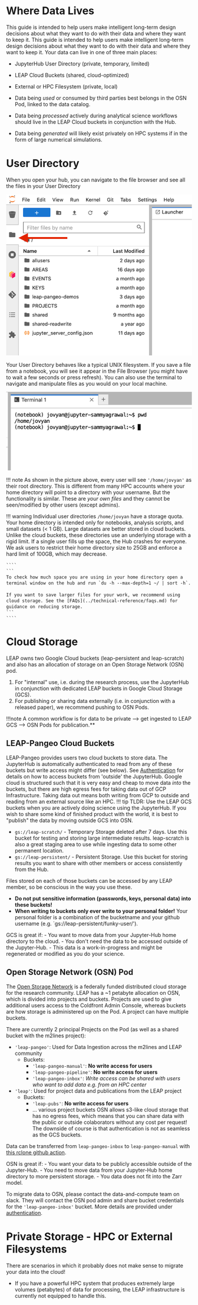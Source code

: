 # Where Data Lives

This guide is intended to help users make intelligent long-term design decisions about what they want to do with their data and where they want to keep it. This guide is intended to help users make intelligent long-term design decisions about what they want to do with their data and where they want to keep it. Your data can live in one of three main places:

- JupyterHub User Directory (private, temporary, limited)

- LEAP Cloud Buckets (shared, cloud-optimized)

- External or HPC Filesystem (private, local)

- Data being *used* or consumed by third parties best belongs in the OSN Pod, linked to the data catalog.

- Data being *processed* actively during analytical science workflows should live in the LEAP Cloud buckets in conjunction with the Hub.

- Data being *generated* will likely exist privately on HPC systems if in the form of large numerical simulations.

# User Directory

When you open your hub, you can navigate to the file browser and see all the files in your User Directory

![User Directories](../assets/user_directories.png)

Your User Directory behaves like a typical UNIX filesystem. If you save a file from a notebook, you will see it appear in the File Browser (you might have to wait a few seconds or press refresh). You can also use the terminal to navigate and manipulate files as you would on your local machine.

![Hub Terminal](../assets/hub_terminal.png)

!!! note
As shown in the picture above, every user will see `'/home/jovyan'` as their root directory. This
is different from many HPC accounts where your home directory will point to a directory with your username. But the functionality is similar. These are *your own files* and they cannot be seen/modified by other users (except admins).

!!! warning
Individual user directories `/home/jovyan` have a storage quota. Your home directory is intended only for notebooks, analysis scripts, and small datasets (< 1 GB). Large datasets are better stored in cloud buckets. Unlike the cloud buckets, these directories use an underlying storage with a rigid limit. If a single user fills up the space, the Hub crashes for everyone. We ask users to restrict their home directory size to 25GB and enforce a hard limit of 100GB, which may decrease.

`````
````
```
To check how much space you are using in your home directory open a terminal window on the hub and run `du -h --max-depth=1 ~/ | sort -h`.

If you want to save larger files for your work, we recommend using cloud storage. See the [FAQs](../technical-reference/faqs.md) for guidance on reducing storage.
```
````
`````

# Cloud Storage

LEAP owns two Google Cloud buckets (leap-persistent and leap-scratch) and also has an allocation of storage on an Open Storage Network (OSN) pod.

1. For "internal" use, i.e. during the research process, use the JupyterHub in conjunction with dedicated LEAP buckets in Google Cloud Storage (GCS).
1. For publishing or sharing data externally (i.e. in conjunction with a released paper), we recommend pushing to OSN Pods.

!!!note
A common workflow is for data to be private --> get ingested to LEAP GCS --> OSN Pods for publication.\*\*

## LEAP-Pangeo Cloud Buckets

LEAP-Pangeo provides users two cloud buckets to store data. The JupyterHub is automatically authenticated to read from any of these buckets but write access might differ (see below). See [Authentication](../technical-reference/authentication.md) for details on how to access buckets from 'outside' the JupyterHub.
Google cloud is structured such that it is very easy and cheap to move data *into* the buckets, but there are high egress fees for taking data out of GCP Infrastructure. Taking data out means both writing from GCP to outside and reading from an external source like an HPC.
!!! tip
TLDR: Use the LEAP GCS buckets when you are actively doing science using the JupyterHub. If you wish to share some kind of finished product with the world, it is best to "publish" the data by moving outside GCS into OSN.

- `gs://leap-scratch/` - Temporary Storage deleted after 7 days. Use this bucket for testing and storing large intermediate results. leap-scratch is also a great staging area to use while ingesting data to some other permanent location.
- `gs://leap-persistent/` - Persistent Storage. Use this bucket for storing results you want to share with other members or access consistently from the Hub.

Files stored on each of those buckets can be accessed by any LEAP member, so be conscious in the way you use these.

- **Do not put sensitive information (passwords, keys, personal data) into these buckets!**
- **When writing to buckets only ever write to your personal folder!** Your personal folder is a combination of the bucketname and your github username (e.g. \`gs://leap-persistent/funky-user/').

GCS is great if:
\- You want to move data from your Jupyter-Hub home directory to the cloud.
\- You don't need the data to be accessed outside of the Jupyter-Hub.
\- This data is a work-in-progress and might be regenerated or modified as you do your science.

## Open Storage Network (OSN) Pod

The [Open Storage Network](https://www.openstoragenetwork.org/) is a federally funded distributed cloud storage for the research community. LEAP has a ~1 petabyte allocation on OSN, which is divided into projects and buckets. Projects are used to give additional users access to the Coldfront Admin Console, whereas buckets are how storage is administered up on the Pod. A project can have multiple buckets.

There are currently 2 principal Projects on the Pod (as well as a shared bucket with the m2lines project):

- `'leap-pangeo'`: Used for Data Ingestion across the m2lines and LEAP community
  - Buckets:
    - `'leap-pangeo-manual'`: **No write access for users**
    - `'leap-pangeo-pipeline'`: **No write access for users**
    - `'leap-pangeo-inbox'`: *Write access can be shared with users who want to add data e.g. from an HPC center*
- `'leap'`: Used for project data and publications from the LEAP project
  - Buckets:
    - `'leap-pubs'`: **No write access for users**
    - ... various project buckets
      OSN allows s3-like cloud storage that has no egress fees, which means that you can share data with the public or outside colaborators without any cost per request! The downside of course is that authentication is not as seamless as the GCS buckets.

Data can be transferred from `leap-pangeo-inbox` to `leap-pangeo-manual` with [this rclone github action](https://github.com/leap-stc/data-management/actions/runs/11167922927/workflow).

OSN is great if:
\- You want your data to be publicly accessible outside of the Jupyter-Hub.
\- You need to move data from your Jupyter-Hub home directory to more persistent storage.
\- You data does not fit into the Zarr model.

To migrate data to OSN, please contact the data-and-compute team on slack. They will contact the OSN pod admin and share bucket credentials for the `'leap-pangeo-inbox'` bucket. More details are provided under [authentication](../technical-reference/authentication.md).

# Private Storage - HPC or External Filesystems

There are scenarios in which it probably does not make sense to migrate your data into the cloud!

- If you have a powerful HPC system that produces extremely large volumes (petabytes) of data for processing, the LEAP infrastructure is currently not equipped to handle this.

